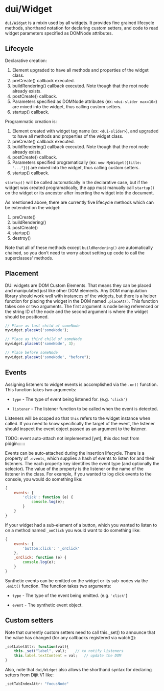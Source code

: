 # dui/Widget

`dui/Widget` is a mixin used by all widgets.
It provides fine grained lifecycle methods, shorthand notation for declaring custom setters,
and code to read widget parameters specified as DOMNode attributes.

## Lifecycle

Declarative creation:

1. Element upgraded to have all methods and properties of the widget class.
2. preCreate() callback executed.
3. buildRendering() callback executed.   Note though that the root node already exists.
4. postCreate() callback.
5. Parameters specified as DOMNode attributes (ex: `<dui-slider max=10>`) are mixed into the widget, thus calling
   custom setters.
6. startup() callback.

Programmatic creation is:

1. Element created with widget tag name (ex: `<dui-slider>`), and
   upgraded to have all methods and properties of the widget class.
2. preCreate() callback executed.
3. buildRendering() callback executed.   Note though that the root node already exists.
4. postCreate() callback.
5. Parameters specified programatically
   (ex: `new MyWidget({title: "..."})`) are mixed into the widget, thus calling
   custom setters.
6. startup() callback.

`startup()` will be called automatically in the declarative case, but
if the widget was created programatically, the app must manually call `startup()`
on the widget or its ancestor after inserting the widget into the document.

As mentioned above, there are currently five lifecycle methods which can be extended on the widget:

1. preCreate()
2. buildRendering()
3. postCreate()
4. startup()
5. destroy()

Note that all of these methods except `buildRendering()` are automatically chained,
so you don't need to worry about setting up code to call the superclasses' methods.


## Placement

DUI widgets are DOM Custom Elements.  That means they can be placed and manipulated just like other DOM elements.
Any DOM manipulation library should work well with instances of the widgets, but there is a helper function for
placing the widget in the DOM named `.placeAt()`.  This function takes one or two arguments.  The first argument is
node being referenced or the string ID of the node and the second argument is
where the widget should be positioned.

```js
// Place as last child of someNode
mywidget.placeAt('someNode');

// Place as third child of someNode
mywidget.placeAt('someNode', 3);

// Place before someNode
mywidget.placeAt('someNode', "before");
```

## Events

Assigning listeners to widget events is accomplished via the `.on()` function.  This function takes two arguments:

* `type` - The type of event being listened for.  (e.g. `'click'`)

* `listener` - The listener function to be called when the event is detected.

Listeners will be scoped so that `this` refers to the widget instance when called.
If you need to know specifically the target of the event, the listener should inspect the event object passed as an
argument to the listener.

TODO: event auto-attach not implemented [yet], this doc text from pidgin::::::

Events can be auto-attached during the insertion lifecycle.  There is a property of `.events`, which supplies a hash of
events to listen for and their listeners.  The each property key identifies the event type (and optionally the
selector).  The value of the property is the listener or the name of the listener in the class.  For example, if you
wanted to log click events to the console, you would do something like:

```js
{
	events: {
		'click': function (e) {
			console.log(e);
		}
	}
}
```

If your widget had a sub-element of a button, which you wanted to listen to on a method named `_onClick` you would want
to do something like:

```js
{
	events: {
		'button:click': '_onClick'
	},
	_onClick: function (e) {
		console.log(e);
	}
}
```

Synthetic events can be emitted on the widget or its sub-nodes via the `.emit()` function.  The function takes two
arguments:

* `type` - The type of the event being emitted. (e.g. `'click'`)

* `event` - The synthetic event object.

## Custom setters

Note that currently custom setters need to call this._set() to announce
that the value has changed (for any callbacks registered via watch()):

```js
_setLabelAttr: function(val){
	this._set("label", val);	// to notify listeners
	this.label.textContent = val;	// update the DOM
}
```

Also, note that `dui/Widget` also allows the shorthand syntax for declaring setters from Dijit V1 like:

```js
_setTabIndexAttr: "focusNode"
```

